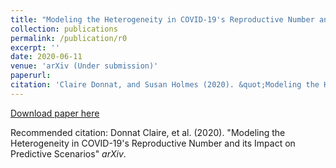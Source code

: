 ```yaml
---
title: "Modeling the Heterogeneity in COVID-19's Reproductive Number and its Impact on Predictive Scenarios"
collection: publications
permalink: /publication/r0
excerpt: ''
date: 2020-06-11
venue: 'arXiv (Under submission)'
paperurl: 
citation: 'Claire Donnat, and Susan Holmes (2020). &quot;Modeling the Heterogeneity in COVID-19's Reproductive Number and its Impact on Predictive Scenarios&quot; <i>arXiv</i>.'
---
```


<p><div style="text-align: justify"> 

</div></p>


[Download paper here](http://donnate.github.io/files/codi.pdf)

Recommended citation: Donnat Claire, et al. (2020). "Modeling the Heterogeneity in COVID-19's Reproductive Number and its Impact on Predictive Scenarios" <i>arXiv</i>.